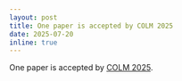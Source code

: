 ```yaml
---
layout: post
title: One paper is accepted by COLM 2025
date: 2025-07-20 
inline: true
---
```


One paper is accepted by [COLM 2025](https://colmweb.org/).